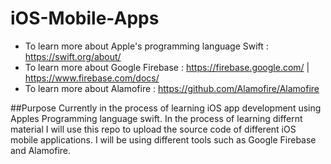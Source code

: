 # iOS-Mobile-Apps

- To learn more about Apple's programming language Swift : https://swift.org/about/
- To learn more about Google Firebase : https://firebase.google.com/ |  https://www.firebase.com/docs/ 
- To learn more about Alamofire : https://github.com/Alamofire/Alamofire


##Purpose
Currently in the process of learning iOS app development using Apples Programming language swift. In the process of learning differnt material I will use this repo to upload the source code of different iOS mobile applications. I will be using different tools such as Google Firebase and Alamofire.

